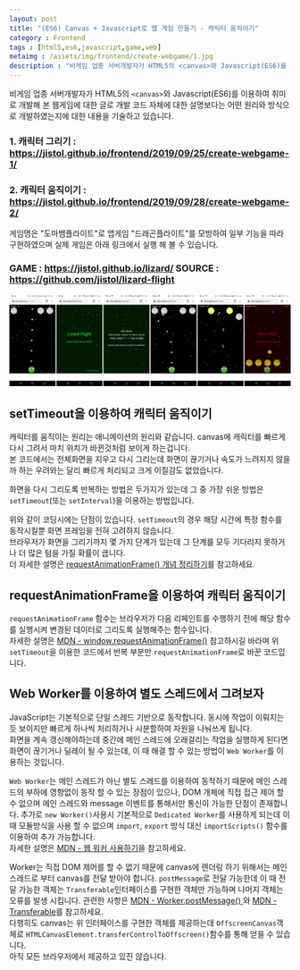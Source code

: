```yaml
---
layout: post
title: "(ES6) Canvas + Javascript로 웹 게임 만들기 - 캐릭터 움직이기"
category : Frontend 
tags : [html5,es6,javascript,game,web]
metaimg : /assets/img/frontend/create-webgame/1.jpg
description : "비게임 업종 서버개발자가 HTML5의 <canvas>와 Javascript(ES6)를 이용하여 취미로 개발해 본 웹게임에 대한 글입니다."
---
```

비게임 업종 서버개발자가 HTML5의 `<canvas>`와 Javascript(ES6)를 이용하여 취미로 개발해 본 웹게임에 대한 글로 개발 코드 자체에 대한 설명보다는 어떤 원리와 방식으로 개발하였는지에 대한 내용을 기술하고 있습니다.   

### 1. 캐릭터 그리기 : <https://jistol.github.io/frontend/2019/09/25/create-webgame-1/>  ###    
### 2. 캐릭터 움직이기 : <https://jistol.github.io/frontend/2019/09/28/create-webgame-2/>   ###

게임명은 "도마뱀플라이트"로 앱게임 "드래곤플라이트"를 모방하여 일부 기능을 따라 구현하였으며 실제 게임은 아래 링크에서 실행 해 볼 수 있습니다.    

### GAME : <https://jistol.github.io/lizard/>    SOURCE : <https://github.com/jistol/lizard-flight> ###     

![game capture](/assets/img/frontend/create-webgame/1.jpg) 

setTimeout을 이용하여 캐릭터 움직이기 
----
캐릭터를 움직이는 원리는 애니메이션의 원리와 같습니다. canvas에 캐릭터를 빠르게 다시 그려서 마치 위치가 바뀐것처럼 보이게 하는겁니다.      
본 코드에서는 전체화면을 지우고 다시 그리는데 화면이 끊기거나 속도가 느려지지 않을까 하는 우려와는 달리 빠르게 처리되고 크게 이질감도 없었습니다.     

화면을 다시 그리도록 반복하는 방법은 두가지가 있는데 그 중 가장 쉬운 방법은 `setTimeout`(또는 `setInterval`)을 이용하는 방법입니다.    

<script async src="//jsfiddle.net/jistol/e74axmon/12/embed/js,html,result/dark/"></script>     

위와 같이 코딩시에는 단점이 있습니다. `setTimeout`의 경우 해당 시간에 특정 함수를 동작시킬뿐 화면 프레임을 전혀 고려하지 않습니다.    
브라우저가 화면을 그리기까지 몇 가지 단계가 있는데 그 단계를 모두 기다리지 못하거나 더 많은 텀을 가질 확률이 큽니다.     
더 자세한 설명은 [requestAnimationFrame() 개념 정리하기](https://fullest-sway.me/blog/2019/01/28/requestAnimationFrame/)를 참고하세요.    


requestAnimationFrame을 이용하여 캐릭터 움직이기
----
`requestAnimationFrame` 함수는 브라우저가 다음 리페인트를 수행하기 전에 해당 함수를 실행시켜 변경된 데이터로 그리도록 실행해주는 함수입니다.    
자세한 설명은 [MDN - window.requestAnimationFrame()](https://developer.mozilla.org/ko/docs/Web/API/Window/requestAnimationFrame) 참고하시길 바라며 위 `setTimeout`을 이용한 코드에서 반복 부분만 `requestAnimationFrame`로 바꾼 코드입니다.     

<script async src="//jsfiddle.net/jistol/e74axmon/17/embed/js,html,result/dark/"></script>    


Web Worker를 이용하여 별도 스레드에서 그려보자
----
JavaScript는 기본적으로 단일 스레드 기반으로 동작합니다. 동시에 작업이 이뤄지는듯 보이지만 빠르게 하나씩 처리하거나 시분할하여 자원을 나눠쓰게 됩니다.    
화면을 계속 갱신해야하는데 중간에 메인 스레드에 오래걸리는 작업을 실행하게 된다면 화면이 끊기거나 딜레이 될 수 있는데, 이 때 해결 할 수 있는 방법이 `Web Worker`를 이용하는 것입니다.    

`Web Worker`는 메인 스레드가 아닌 별도 스레드를 이용하여 동작하기 때문에 메인 스레드의 부하에 영향없이 동작 할 수 있는 장점이 있으나, DOM 개체에 직접 접근 제어 할 수 없으며 메인 스레드와 message 이벤트를 통해서만 통신이 가능한 단점이 존재합니다. 추가로 `new Worker()`사용시 기본적으로 `Dedicated Worker`를 사용하게 되는데 이 때 모듈방식을 사용 할 수 없으며 `import`, `export` 방식 대신 `importScripts()` 함수를 이용하여 추가 가능합니다.      
자세한 설명은 [MDN - 웹 워커 사용하기](https://developer.mozilla.org/ko/docs/Web/API/Web_Workers_API/basic_usage)을 참고하세요.    

Worker는 직접 DOM 제어를 할 수 없기 때문에 canvas에 렌더링 하기 위해서는 메인 스레드로 부터 canvas를 전달 받아야 합니다. `postMessage`로 전달 가능한데 이 때 전달 가능한 객체는 `Transferable`인터페이스를 구현한 객체만 가능하며 나머지 객체는 오류를 발생 시킵니다. 관련한 사항은 [MDN - Worker.postMessage()
](https://developer.mozilla.org/ko/docs/Web/API/Worker/postMessage)와 [MDN - Transferable](https://developer.mozilla.org/ko/docs/Web/API/Transferable)를 참고하세요.       
다행히도 canvas는 위 인터페이스를 구현한 객체를 제공하는데 `OffscreenCanvas`객체로 `HTMLCanvasElement.transferControlToOffscreen()`함수를 통해 얻을 수 있습니다.    
아직 모든 브라우저에서 제공하고 있진 않습니다.    

<script async src="//jsfiddle.net/jistol/e74axmon/27/embed/js,html,result/dark/"></script>
 
